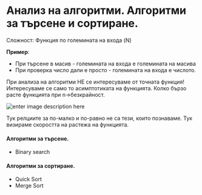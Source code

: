 

# Анализ на алгоритми. Алгоритми за търсене и сортиране.
Сложност: Функция по големината на входа (N)

**Пример**: 

 - При търсене в масив - големината на входа е големината на масива
 -  При проверка число дали е просто - големината на входа е числото.

При анализа на алгоритми НЕ се интересуваме от точната функция!
Интересуваме се само то асимптотиката на функцията.
Колко бързо расте функцията при n->безкрайност.

![enter image description here](https://i.ibb.co/TP0Xrz4/ff.png)

Тук релциите за по-малко и по-равно не са тези, които познаваме.
Тук визираме скоростта на растежа на функцията.

#### Алгоритми за търсене.

 - Binary search
#### Алгоритми за сортиране.
 - Quick Sort
 - Merge Sort



